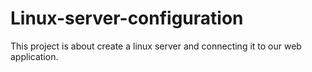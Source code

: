 # Linux-server-configuration
This project is about create a linux server and connecting it to our web application.
